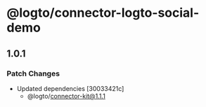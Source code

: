 # @logto/connector-logto-social-demo

## 1.0.1

### Patch Changes

- Updated dependencies [30033421c]
  - @logto/connector-kit@1.1.1
